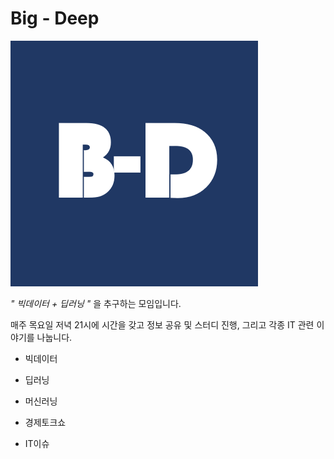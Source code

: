 # Big - Deep

![빅딥로고](./image/빅딥로고.PNG)

*" 빅데이터 + 딥러닝 "* 을 추구하는 모임입니다.

매주 목요일 저녁 21시에 시간을 갖고 정보 공유 및 스터디 진행, 그리고 각종 IT 관련 이야기를 나눕니다.

- 빅데이터

- 딥러닝

- 머신러닝

- 경제토크쇼

- IT이슈
